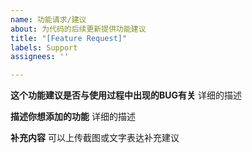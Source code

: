 ```yaml
---
name: 功能请求/建议
about: 为代码的后续更新提供功能建议
title: "[Feature Request]"
labels: Support
assignees: ''

---
```


**这个功能建议是否与使用过程中出现的BUG有关**
详细的描述

**描述你想添加的功能**
详细的描述

**补充内容**
可以上传截图或文字表达补充建议
